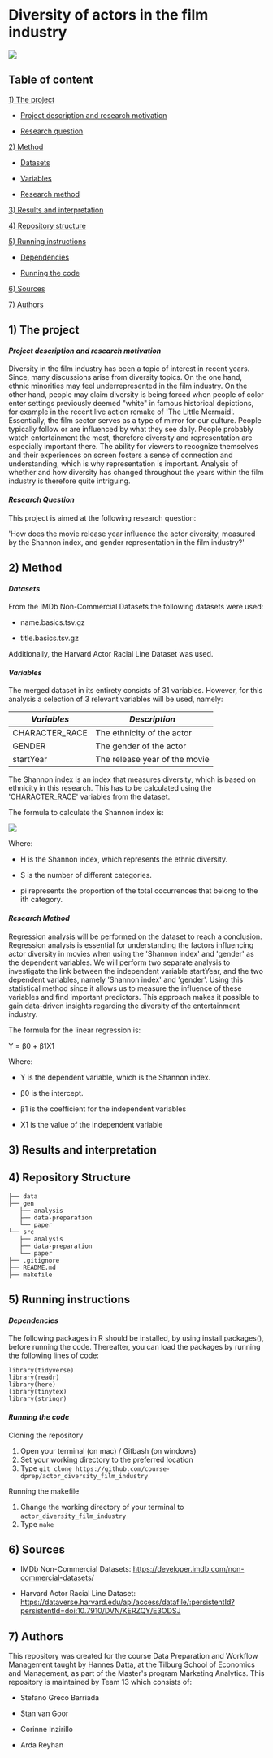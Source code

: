 # Diversity of actors in the film industry

![](https://upload.wikimedia.org/wikipedia/commons/6/69/IMDB_Logo_2016.svg)

## Table of content

[1) The project](https://github.com/course-dprep/actor_diversity_film_industry#1-the-project)

-   [Project description and research motivation](https://github.com/course-dprep/actor_diversity_film_industry#project-description-and-research-motivation)

-   [Research question](https://github.com/course-dprep/actor_diversity_film_industry#research-question)

[2) Method](https://github.com/course-dprep/actor_diversity_film_industry#2-method)

-   [Datasets](https://github.com/course-dprep/actor_diversity_film_industry#datasets)

-   [Variables](https://github.com/course-dprep/actor_diversity_film_industry#variables)

-   [Research method](https://github.com/course-dprep/actor_diversity_film_industry#research-method)

[3) Results and interpretation](https://github.com/course-dprep/actor_diversity_film_industry#3-results-and-interpretation)

[4) Repository structure](https://github.com/course-dprep/actor_diversity_film_industry#4-repository-structure)

[5) Running instructions](https://github.com/course-dprep/actor_diversity_film_industry#5-running-instructions)

-   [Dependencies](https://github.com/course-dprep/actor_diversity_film_industry#dependencies)

-   [Running the code](https://github.com/course-dprep/actor_diversity_film_industry#running-the-code)

[6) Sources](https://github.com/course-dprep/actor_diversity_film_industry#6-sources)

[7) Authors](https://github.com/course-dprep/actor_diversity_film_industry#7-authors)

## 1) The project

#### *Project description and research motivation*

Diversity in the film industry has been a topic of interest in recent years. Since, many discussions arise from diversity topics. On the one hand, ethnic minorities may feel underrepresented in the film industry. On the other hand, people may claim diversity is being forced when people of color enter settings previously deemed "white" in famous historical depictions, for example in the recent live action remake of 'The Little Mermaid'. Essentially, the film sector serves as a type of mirror for our culture. People typically follow or are influenced by what they see daily. People probably watch entertainment the most, therefore diversity and representation are especially important there. The ability for viewers to recognize themselves and their experiences on screen fosters a sense of connection and understanding, which is why representation is important. Analysis of whether and how diversity has changed throughout the years within the film industry is therefore quite intriguing.

#### *Research Question*

This project is aimed at the following research question:

\'How does the movie release year influence the actor diversity, measured by the Shannon index, and gender representation in the film industry?\'

## **2) Method**

#### *Datasets*

From the IMDb Non-Commercial Datasets the following datasets were used:

-   name.basics.tsv.gz

-   title.basics.tsv.gz

Additionally, the Harvard Actor Racial Line Dataset was used.

#### *Variables*

The merged dataset in its entirety consists of 31 variables. However, for this analysis a selection of 3 relevant variables will be used, namely:

| *Variables*    | *Description*                 |
|----------------|-------------------------------|
| CHARACTER_RACE | The ethnicity of the actor    |
| GENDER         | The gender of the actor       |
| startYear      | The release year of the movie |

The Shannon index is an index that measures diversity, which is based on ethnicity in this research. This has to be calculated using the 'CHARACTER_RACE' variables from the dataset.

The formula to calculate the Shannon index is:

![](https://d2vlcm61l7u1fs.cloudfront.net/media%2Fbc8%2Fbc85be7f-45af-4480-9af6-2fbf81af0717%2FphpT6oANu.png)

Where:

-   H is the Shannon index, which represents the ethnic diversity.

-   S is the number of different categories.

-   pi​ represents the proportion of the total occurrences that belong to the ith category.

#### *Research Method*

Regression analysis will be performed on the dataset to reach a conclusion. Regression analysis is essential for understanding the factors influencing actor diversity in movies when using the 'Shannon index' and 'gender' as the dependent variables. We will perform two separate analysis to investigate the link between the independent variable startYear, and the two dependent variables, namely 'Shannon index' and 'gender'. Using this statistical method since it allows us to measure the influence of these variables and find important predictors. This approach makes it possible to gain data-driven insights regarding the diversity of the entertainment industry.

The formula for the linear regression is:

Y = β0 + β1X1

Where:

-   Y is the dependent variable, which is the Shannon index.

-   β0 is the intercept.

-   β1 is the coefficient for the independent variables

-   X1 is the value of the independent variable

## **3) Results and interpretation**

## **4) Repository Structure**

```         
├── data
├── gen
   ├── analysis
   ├── data-preparation
   └── paper
└── src
   ├── analysis
   ├── data-preparation
   └── paper
├── .gitignore
├── README.md
├── makefile
```

## **5) Running instructions**

#### *Dependencies*

The following packages in R should be installed, by using install.packages(), before running the code. Thereafter, you can load the packages by running the following lines of code:

```         
library(tidyverse)
library(readr)
library(here)
library(tinytex)
library(stringr)
```

#### *Running the code*

Cloning the repository

1.  Open your terminal (on mac) / Gitbash (on windows)
2.  Set your working directory to the preferred location
3.  Type `git clone https://github.com/course-dprep/actor_diversity_film_industry`

Running the makefile

1.  Change the working directory of your terminal to `actor_diversity_film_industry`
2.  Type `make`

## **6) Sources**

-   IMDb Non-Commercial Datasets: <https://developer.imdb.com/non-commercial-datasets/>

-   Harvard Actor Racial Line Dataset: <https://dataverse.harvard.edu/api/access/datafile/:persistentId?persistentId=doi:10.7910/DVN/KERZQY/E3ODSJ>

## **7) Authors**

This repository was created for the course Data Preparation and Workflow Management taught by Hannes Datta, at the Tilburg School of Economics and Management, as part of the Master's program Marketing Analytics. This repository is maintained by Team 13 which consists of:

-   Stefano Greco Barriada

-   Stan van Goor

-   Corinne Inzirillo

-   Arda Reyhan
